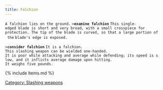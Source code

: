 ```yaml
---
title: Falchion
---
```


`A falchion lies on the ground.`
`>`**`examine falchion`**
`This single-edged blade is short and very broad, with a small crosspiece for`
`protection. The tip of the blade is curved, so that a large portion of the`
`blade's edge is exposed.`

`>`**`consider falchion`**
`It is a falchion.`
`This slashing weapon can be wielded one-handed.`
`It is poor while attacking and average while defending; its speed is slow, and it inflicts average damage upon hitting.`
`It weighs five pounds.`

{% include Items.md %}

[Category: Slashing weapons](Category:_Slashing_weapons "wikilink")